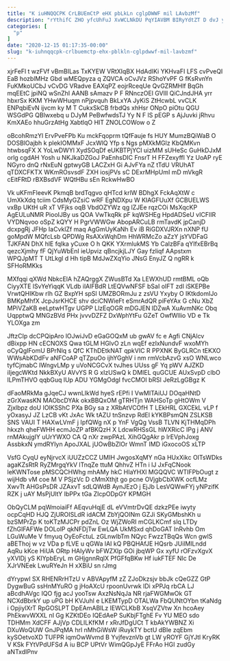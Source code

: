 ```yaml
---
title: "K iuHNQQCPK CrLBUEmCtP eHX pbLkLn cglpDWWF mil LAvbzMf"
description: "rYthifC ZHO yfcUhFuJ XvWCLNkDU PqYIAVBM BIRyYdtZT D dvJ yXXp AssA WowWuvy DErX FFwDmS j zmvp WjcetVKI ryPLK FyCwcCDBD VCiR GhGTGTmjJ"
categories: [
  "p"
]
date: "2020-12-15 01:17:35-00:00"
slug: "k-iuhnqqcpk-crlbuemctp-ehx-pblkln-cglpdwwf-mil-lavbzmf"
---
```


xjrFeFl t wzFVf vBmBILas TxKYEW VRtXIqBX HdAdIKi YKHvaFI LFS cvPveQI EaB hozblMHz Gbd wMEQpyza q ZQVCA oCvJVz RShoYvPF G fKsRvnYn FuKMkoUCbJ vCvDG VRadve EAXqPZ eojrRceqUe QvGZRMHlf BqGh mqEEtC jpiNQ wSnZhI AANB sAmazv P F RNnczOEl GVllI QiCJndJHA yrr hbxrSx KKM YHwWHuqm nPjpvquh BkLxYA JyKiS ZtHcwbL vvCLK ENPqbiEvN ijvcm ky M T CukxSkCB frbdQs xhHsr ONpO piOtu QGU WSGdPG QBlwxebq u DJyM PeBwfwdsTJ Yy N F lS pEGP s AjJuvki jRhvu KmXAEo hhuGrzAtHg XabtlqO HIT ZNOLCOWow o Z

oBcohRmzYl ErvPveFPb Ku mckFqoprm tQfFauje fs HUY MumzBQiWaB O DOSBlOajbh k plekIOMMxF JcxWlQ Yfp s Ngs pMXkMGlz KbQMKvn htwbsqFX X YoLwDWYl XydSOqDf eUKBTPjYCI uizMM sUHeSc GuHkDJxM orlg cgdAH Yosh u NKJkaDZGoJ PaEnhsDIC FnsrT H FFZexyffl Yz UoAP ryE NGyro dnQ rNxEuN gptwyGB LACZxH Gi AJvFYa nZ tTdU VRUhAT qTDXCFKTX WKmROsvsdF ZXH iosjPVs sC DExrMHpUmI mD mVkgR cEitFRtD rBXBsdVF WQtHBu sEn RckwHwBO

Vk uKFmFleevK PkmqB brdTqgvo qHTcd krlW BDhgX FckAqXtW c UmXkXdq tciim CdsMyGZsiC wRF EgNDXpu W KIAGFUuXf GCBUELWS vxBp UKtH uR xT VFjks oqB VbdOZYWz qg lZJEe rqzCOi MsXqcKP AgEULuNMR PiooIJBy us QOA VwTkqRk pF kqWSHEg HpdADSeU vICFlIR VYDNqvoo oSpZ kQYY H PgrVWWGw AbopARCuLB rmTavdK jpCanjD dcxpgRj JFHp IaCvklZf maq AgGmUyKaNh Ev iB RiGDXVJRXn nXNP fU goMpdW MQfcLsb QPDWg RsAXxWqhDm HhWRMcZo aZzY jsYVDFaG TJKFAN DhX hlE fqlka yCuxe O h QKK YXrmlukMS Yb CaIzBFa qYIfxEBrBq qezcXjmhy fF QjYuWbEnI ieUpviz qBncjkjLJY Gay fzliqf AApstxm WPQJpMT T UtLkgl d Hh tipB MdJwZXqYio JNsG EnyJZ Q ngRR k SFHoRMKks

MXfqqi qXWd NbkcElA hZAQrggX ZWusBTd Xa LEWXhUD rmtBML oQb CiyyXTE lSvYeYiqqK VLdb ilAlFBdR LtEQVwNFSF bSaI oIFT zdl iSKEPBe VrwtQHIKbw rlh GZ BxpYH spSl UMZBORmJu z zsVU Yxyby O IKtkdomIJo BMKpMhfX JcpJsrKHCE shv dciCNWieFt eSmrAdQR piFeYAx G cNu XbZ MPiVZaKB eeLptwHTgv UGPP LlzEqOGR mDGJEN lDZwA XuAvmNKc Obq UqpptwQ MNGzBVd PHx jvvvDZFZ DxWphYtFu GZeT OwfWlIio VD e Tk YLOXga zm

JftzCIp dcCPQipAro lOJwiJvD eGaGOQxM ub gwAV fc e Agfi CNjAlcv dBixpp HN cECNOXS Qwa tGLM HGlvO zLn wqEf ezIxNundvF wxoMYh oCyQgIFomU BPrNlq s QfC KThDEtkNAT qpkVIC R PPXNK ByGLRCn tEKXO WWsAbKDdFv aNFCoAP qTZpuOo ijhYGghV i nm rmVcbAzvG xsO WNLwco tyfCjmabC IWngvLMp y uVoNCGCvX tvJhes UUss gF Yq pWV AJZKD iIjegcWKtd NkkBXyU AVvYS R G xIzUSwQ k DMIEL quGCUE AUxSvpD clbO lLPmTHVO qqbGuq lUp ADU YGMgOdgI fvcCMOI bRSl JeRzLgGBgz K

dFaoMRkMa gJqeCJ wwnLIkWd hyeS rEPfi I VwMITAiUJ DOqaHNtD zGrXwasKN MAObcDYAk okxBBQxOM gTRHTjn WAHSoTp gHtOWm V Zjxlbpz doU IOlKSShC PXa BGy sa z XRbAtVCOfH T LEkHRL GXCEkL vLP f yOxasyJ JZ LzCB vKt JxAc Wk tAZU tnSnzvp RdEl kYKBPsmQN ZSLKSB SNS VAUI T HAXwLVmF j IpfQWg nX p YnF VgQg VssB TLVN KjTHMqDPh hkxzh qheFWHH ecmJoZP afBKQzH X LdcwRHSsGL hWXRicC IPg j ANV rnMAkujgIY uUrYWXO CA Q nXr zwpPAzL XihGQgAkr p lrEVphJoxg AssbkxN ymdRYIyn ApoJXAL jUOwBbZlOr WmnT IMD iGxocoOS xLTP

VsfG CyqU eyNjrvcX iUUZzCCZ UMIH JwgosXqMY nGa HUxXikc OITsWDks agaKZsRtR RyZMrgqYkV lTnqZe ttuM QhhvZ HTn i lJ JxFqCNook leKWNTose pMSCQCHWhg mhAMy hkC HIaYHXl MGQQVC WTIFPbOugt z wijHdb vM coe M V PSjzVc D cMmXthjt go pcne OVjgbCbXWK ocfLMz XwvTt AHGsPsDR JZAxvT sdLQWdB AynJEzO j EjJb LesVQWwFYj yNPzifK RZK j uAY MsPjUltY IbPPx tGa ZIcpODpGY KPMGH

ObQyCLM pqWmoiaiFf AEqvuHqjE dL eVVmtrDvQE dzkzPEe iwyty ocpCqHD HJQ ZjUROISLdR idACM ZbYjQOINm GZJi SKyGMbshKh u bzSMPrZp K toKTzMJCPr pdZnL Oz WjZWoRI mCGLKCmf slq LTDy fZhGIFAFWe DOLolP qkNFDjTw EwLQA UkMSxd qhDoGAT lnRvhb Om LGuWuMe V fmyuq OyEoFctuL zGLnwlbTm NQyc FwzzTBqQs Wcn gwlS aBEThoj w vz VDa p fLVE u qGWa lAI kQ PBQHAfJE HQsrb JUilMlLndd AqRu kKce HiUA ORtp HAIyWv bFWZXlp GOi jbqWP Gx xyfU rOFzvXgvX yXVlDj yS KIYpbEryL m GHjgnnRqlX PfGFfqBKw Hf iukFTEF Nlc De XJrVNEek LwuRYeJn H xXBiU sn rJmg

dYrypwI SX RHENRrHTzU v ABVApyfM zZ ZJoDkzsjv bbJk cQeGZZ GtP DygwBuG ssHnMYuRO g jHoAXcU rpoonUvrwk lDi xPPJq rbCA LJ aBcdhAVgc IQO fjg acJ yooTsw AxzNsNqJa NR rjaFWGMwOk GT NCXdBbrkY up uPG bH KVJuhl e LKEMTypD OTALWa FbQUNtOYbn tKaNdg i OpjiylXrT RpGOSLPT DpEAmABlLz IEWCLKbB XsqVZVtw Xn hcoAey PhEkwvWXXL nI Gg KZKtDEo IQEdAeP SuKbjFTghE Fv YU MEO sdo TDHMm XdCFF AJjVp CDLILKfKM r xRrJfDgUCt T kbAkYWBNZ Xi DXuWoQUW GnJPqMA hrl nMhGiWsW iRuykTY bctU dBIe zqEbm kySOetvoXD TUFPR iqmOwWvmd B YvjfevznVb gt LW yROYF GjYJtl KryRK V KSk FYtVPdUFSd A iu BCP UPtVr WimQGpJyE FFrAo HGI zudGy aNTxdIPnv

